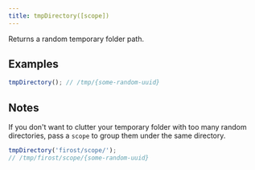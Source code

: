 ```yaml
---
title: tmpDirectory([scope])
---
```


Returns a random temporary folder path.


## Examples

```js
tmpDirectory(); // /tmp/{some-random-uuid}
```

## Notes

If you don't want to clutter your temporary folder with too many random
directories, pass a `scope` to group them under the same directory.

```js
tmpDirectory('firost/scope/'); 
// /tmp/firost/scope/{some-random-uuid}
